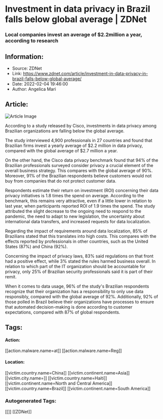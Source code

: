 # Investment in data privacy in Brazil falls below global average | ZDNet
### Local companies invest an average of $2.2million a year, according to research

## Information:
+ Source: ZDNet
+ Link: https://www.zdnet.com/article/investment-in-data-privacy-in-brazil-falls-below-global-average/
+ Date: 2022-02-04 19:46:00
+ Author: Angelica Mari


## Article:
![Article Image](https://www.zdnet.com/a/img/resize/c804d0cda0a0358dfe654262f339be94a9ca0005/2022/01/13/59335fb6-356a-47b2-a3be-72ab993f7951/shutterstock-1911837382.jpg?width=770&height=578&fit=crop&auto=webp)

According to a study released by Cisco, investments in data privacy among Brazilian organizations are falling below the global average. 

The study interviewed 4,900 professionals in 27 countries and found that Brazilian firms invest a yearly average of $2.2 million in data privacy, compared with the global average of $2.7 million a year. 


On the other hand, the Cisco data privacy benchmark found that 94% of the Brazilian professionals surveyed consider privacy a crucial element of the overall business strategy. This compares with the global average of 90%. Moreover, 91% of the Brazilian respondents believe customers would not buy from companies that do not protect customer data. 

Respondents estimate their return on investment (ROI) concerning their data privacy initiatives is 1.8 times the spend on average. According to the benchmark, this remains very attractive, even if a little lower in relation to last year, when participants reported ROI of 1.9 times the spend. The study attributed the slight decrease to the ongoing need to respond to the pandemic, the need to adapt to new legislation, the uncertainty about international data transfers, and increased requests for data localization.

Regarding the impact of requirements around data localization, 85% of Brazilians stated that this translates into high costs. This compares with the effects reported by professionals in other countries, such as the United States (87%) and China (92%). 

Concerning the impact of privacy laws, 83% said regulations on that front had a positive effect, while 3% stated the rules harmed business overall. In relation to which part of the IT organization should be accountable for privacy, only 25% of Brazilian security professionals said it is part of their remit. 

When it comes to data usage, 96% of the study's Brazilian respondents recognize that their organization has a responsibility to only use data responsibly, compared with the global average of 92%. Additionally, 92% of those polled in Brazil believe their organizations have processes to ensure that automated decision-making is done according to customer expectations, compared with 87% of global respondents. 





## Tags:

#### Action:
[[action.malware.name=at]] [[action.malware.name=Reg]]

#### Location:
[[victim.country.name=China]] [[victim.continent.name=Asia]] [[victim.city.name=]] [[victim.country.name=Haiti]] [[victim.continent.name=North and Central America]] [[victim.country.name=Brazil]] [[victim.continent.name=South America]]

### Autogenerated Tags:
[[]] [[ZDNet]]

